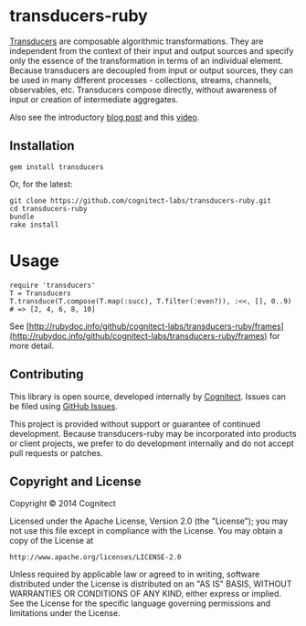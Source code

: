 # transducers-ruby

[Transducers](http://clojure.org/transducers) are composable algorithmic transformations. They are independent from the context of their input and output sources and specify only the essence of the transformation in terms of an individual element. Because transducers are decoupled from input or output sources, they can be used in many different processes - collections, streams, channels, observables, etc. Transducers compose directly, without awareness of input or creation of intermediate aggregates.

Also see the introductory [blog post](http://blog.cognitect.com/blog/2014/8/6/transducers-are-coming) and this [video](https://www.youtube.com/watch?v=6mTbuzafcII).

## Installation

    gem install transducers

Or, for the latest:

    git clone https://github.com/cognitect-labs/transducers-ruby.git
    cd transducers-ruby
    bundle
    rake install

# Usage

    require 'transducers'
    T = Transducers
    T.transduce(T.compose(T.map(:succ), T.filter(:even?)), :<<, [], 0..9)
    # => [2, 4, 6, 8, 10]

See [http://rubydoc.info/github/cognitect-labs/transducers-ruby/frames](http://rubydoc.info/github/cognitect-labs/transducers-ruby/frames)
for more detail.

## Contributing

This library is open source, developed internally by [Cognitect](http://cognitect.com). Issues can be filed using [GitHub Issues](https://github.com/cognitect-labs/transducers-ruby/issues).

This project is provided without support or guarantee of continued development.
Because transducers-ruby may be incorporated into products or client projects, we prefer to do development internally and do not accept pull requests or patches.

## Copyright and License

Copyright © 2014 Cognitect

Licensed under the Apache License, Version 2.0 (the "License");
you may not use this file except in compliance with the License.
You may obtain a copy of the License at

    http://www.apache.org/licenses/LICENSE-2.0

Unless required by applicable law or agreed to in writing, software
distributed under the License is distributed on an "AS IS" BASIS,
WITHOUT WARRANTIES OR CONDITIONS OF ANY KIND, either express or implied.
See the License for the specific language governing permissions and
limitations under the License.
